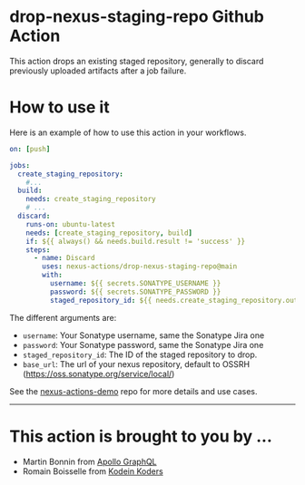 # drop-nexus-staging-repo Github Action

This action drops an existing staged repository, generally to discard previously uploaded artifacts after a job failure.


# How to use it

Here is an example of how to use this action in your workflows.

```yaml
on: [push]

jobs:
  create_staging_repository:
    #...
  build:
    needs: create_staging_repository
    # ...
  discard:
    runs-on: ubuntu-latest
    needs: [create_staging_repository, build]
    if: ${{ always() && needs.build.result != 'success' }}
    steps:
      - name: Discard
        uses: nexus-actions/drop-nexus-staging-repo@main
        with:
          username: ${{ secrets.SONATYPE_USERNAME }}
          password: ${{ secrets.SONATYPE_PASSWORD }}
          staged_repository_id: ${{ needs.create_staging_repository.outputs.repository-id }}
```

The different arguments are:

- `username`: Your Sonatype username, same the Sonatype Jira one
- `password`: Your Sonatype password, same the Sonatype Jira one
- `staged_repository_id`: The ID of the staged repository to drop.
- `base_url`: The url of your nexus repository, default to OSSRH (https://oss.sonatype.org/service/local/)

See the [nexus-actions-demo](https://github.com/nexus-actions/nexus-actions-demo) repo for more details and use cases.

----------

# This action is brought to you by ...

- Martin Bonnin from [Apollo GraphQL](https://www.apollographql.com)
- Romain Boisselle from [Kodein Koders](https://kodein.net)
